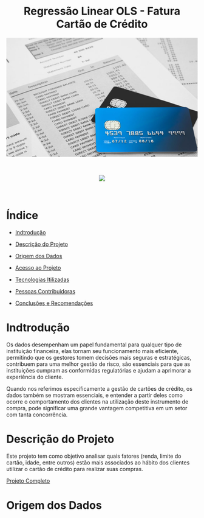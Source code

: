 <h1 align="center"> Regressão Linear OLS - Fatura Cartão de Crédito </h1>

<p align="center">
  <img src="figuras/fatura.jpg" />
</p>
<br>
<p align="center">
<img loading="lazy" src="http://img.shields.io/static/v1?label=STATUS&message=EM%20DESENVOLVIMENTO&color=GREEN&style=for-the-badge"/>
</p>
<br>

# Índice 

* [Indtrodução](#indtroducao)

* [Descrição do Projeto](#descrição-do-projeto)

* [Origem dos Dados](#origem-dos-dados)

* [Acesso ao Projeto](#acesso-ao-projeto)
  
* [Tecnologias Itilizadas](#tecnologias-utilizadas)
  
* [Pessoas Contribuidoras](#pessoas-contribuidoras)

* [Conclusões e Recomendações](#conclusões-e-recomendações)

# Indtrodução

  <p>Os dados desempenham um papel fundamental para qualquer tipo de instituição financeira, elas tornam seu funcionamento mais eficiente, permitindo que os gestores tomem decisões mais seguras e estratégicas, contribuem para uma melhor gestão de risco, são essenciais para que as instituições cumpram as conformidas regulatórias e ajudam a aprimorar a experiência do cliente.
  
  Quando nos referimos específicamente a gestão de cartões de crédito, os dados também se mostram essenciais, e entender a partir deles como ocorre o comportamento dos clientes na utilização deste instrumento de compra, pode significar uma grande vantagem competitiva em um setor com tanta concorrência.</p>

# Descrição do Projeto

<p>Este projeto tem como objetivo analisar quais fatores (renda, limite do cartão, idade, entre outros) estão mais associados ao hábito dos clientes utilizar o cartão de crédito para realizar suas compras.</p>

[Projeto Completo](#projeto-completo)

# Origem dos Dados

<p></p>


